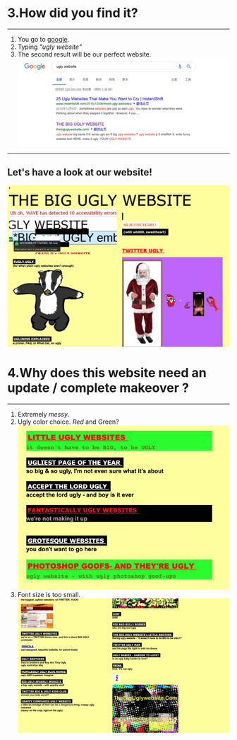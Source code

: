 
# 3.How did you find it?
---

1. You go to [google](http://www.google.com).
1. Typing  *"ugly website"*
1. The second result will be our perfect website.
![googleimg](2.png)
---
Let's have a look at our website! 
---

![websitepic1](1.png)

# 4.Why does this website need an update / complete makeover ?
---
1. Extremely _messy_.
1. Ugly color choice. 
*Red* and Green?
![websitepic2](4.png)
1. Font size is too small.
![websitepic2](3.png)
